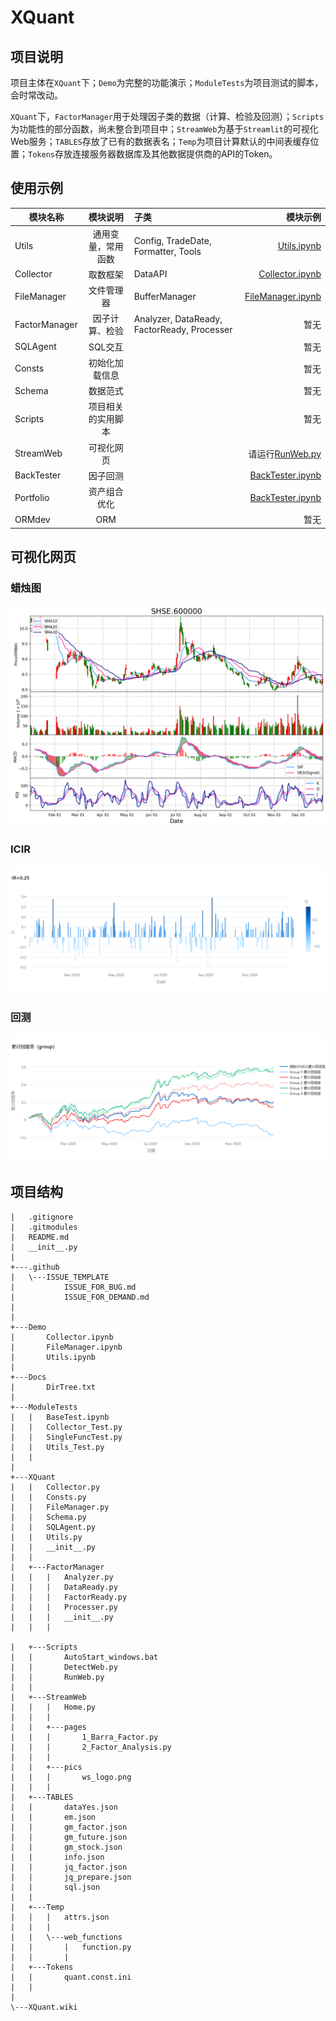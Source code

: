 # XQuant

## 项目说明

项目主体在`XQuant`下；`Demo`为完整的功能演示；`ModuleTests`为项目测试的脚本，会时常改动。

`XQuant`下，`FactorManager`用于处理因子类的数据（计算、检验及回测）；`Scripts`为功能性的部分函数，尚未整合到项目中；`StreamWeb`为基于`Streamlit`的可视化Web服务；`TABLES`存放了已有的数据表名；`Temp`为项目计算默认的中间表缓存位置；`Tokens`存放连接服务器数据库及其他数据提供商的API的Token。

## 使用示例

| 模块名称	         |    模块说明    | 子类                                          |                                                                                         模块示例	 |
|---------------|:----------:|:--------------------------------------------|----------------------------------------------------------------------------------------------:|
| Utils         | 通用变量，常用函数	 | Config, TradeDate, Formatter, Tools         |             [Utils.ipynb](https://github.com/KangruiYuan/XQuant/blob/master/Demo/Utils.ipynb) |
| Collector     |    取数框架    | DataAPI                                     |     [Collector.ipynb](https://github.com/KangruiYuan/XQuant/blob/master/Demo/Collector.ipynb) |
| FileManager   |   文件管理器    | BufferManager                               | [FileManager.ipynb](https://github.com/KangruiYuan/XQuant/blob/master/Demo/FileManager.ipynb) |
| FactorManager |  因子计算、检验   | Analyzer, DataReady, FactorReady, Processer |                                                                                            暂无 |
| SQLAgent      |   SQL交互    |                                             |                                                                                            暂无 |
| Consts        |  初始化加载信息   |                                             |                                                                                            暂无 |
| Schema        | 数据范式    	  |                                             |                                                                                            暂无 |
| Scripts       | 项目相关的实用脚本  |                                             |                                                                                            暂无 |
| StreamWeb     |   可视化网页    |                                             |    请运行[RunWeb.py](https://github.com/KangruiYuan/XQuant/blob/master/XQuant/Scripts/RunWeb.py) |
| BackTester    |    因子回测    |                                             |   [BackTester.ipynb](https://github.com/KangruiYuan/XQuant/blob/master/Demo/BackTester.ipynb) |
| Portfolio     |   资产组合优化   |                                             |    [BackTester.ipynb](https://github.com/KangruiYuan/XQuant/blob/master/Demo/Portfolio.ipynb) |
| ORMdev        |    ORM     |                                             |                                                                                            暂无 |


## 可视化网页

### 蜡烛图

![Candle](https://github.com/KangruiYuan/XQuant/blob/master/Docs/Pics/candle.png)

### ICIR

![Candle](https://github.com/KangruiYuan/XQuant/blob/master/Docs/Pics/ICIR.png)

### 回测

![Candle](https://github.com/KangruiYuan/XQuant/blob/master/Docs/Pics/backtest.png)

## 项目结构
```text
|   .gitignore
|   .gitmodules
|   README.md
|   __init__.py
|   
+---.github
|   \---ISSUE_TEMPLATE
|           ISSUE_FOR_BUG.md
|           ISSUE_FOR_DEMAND.md
|           
|           
+---Demo
|       Collector.ipynb
|       FileManager.ipynb
|       Utils.ipynb
|       
+---Docs
|       DirTree.txt
|       
+---ModuleTests
|   |   BaseTest.ipynb
|   |   Collector_Test.py
|   |   SingleFuncTest.py
|   |   Utils_Test.py
|   |   
|           
+---XQuant
|   |   Collector.py
|   |   Consts.py
|   |   FileManager.py
|   |   Schema.py
|   |   SQLAgent.py
|   |   Utils.py
|   |   __init__.py
|   |   
|   +---FactorManager
|   |   |   Analyzer.py
|   |   |   DataReady.py
|   |   |   FactorReady.py
|   |   |   Processer.py
|   |   |   __init__.py
|   |   |   

|   +---Scripts
|   |       AutoStart_windows.bat
|   |       DetectWeb.py
|   |       RunWeb.py
|   |       
|   +---StreamWeb
|   |   |   Home.py
|   |   |   
|   |   +---pages
|   |   |       1_Barra_Factor.py
|   |   |       2_Factor_Analysis.py
|   |   |       
|   |   +---pics
|   |   |       ws_logo.png
|   |   |       
|   +---TABLES
|   |       dataYes.json
|   |       em.json
|   |       gm_factor.json
|   |       gm_future.json
|   |       gm_stock.json
|   |       info.json
|   |       jq_factor.json
|   |       jq_prepare.json
|   |       sql.json
|   |       
|   +---Temp
|   |   |   attrs.json
|   |   |   
|   |   \---web_functions
|   |       |   function.py
|   |       |   
|   +---Tokens
|   |       quant.const.ini
|   |       
|           
\---XQuant.wiki

```
